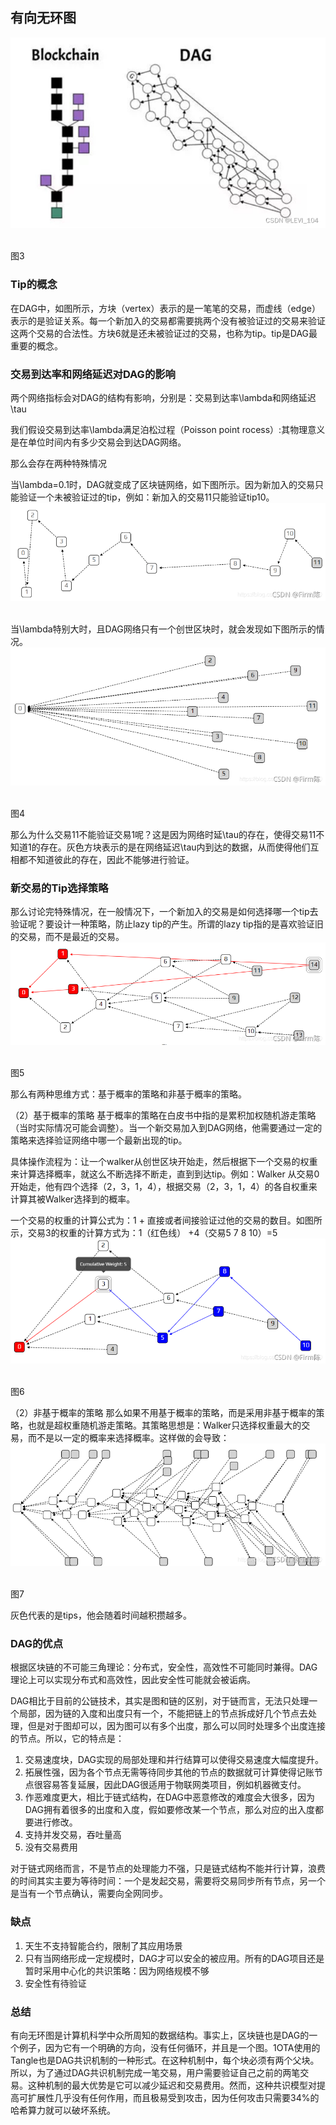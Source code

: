 ## **有向无环图**

![img](imags\a3.png)![点击并拖拽以移动](data:image/gif;base64,R0lGODlhAQABAPABAP///wAAACH5BAEKAAAALAAAAAABAAEAAAICRAEAOw==)

 图3

### **Tip的概念**


 在DAG中，如图所示，方块（vertex）表示的是一笔笔的交易，而虚线（edge）表示的是验证关系。每一个新加入的交易都需要挑两个没有被验证过的交易来验证这两个交易的合法性。方块6就是还未被验证过的交易，也称为tip。tip是DAG最重要的概念。

### **交易到达率和网络延迟对DAG的影响**


 两个网络指标会对DAG的结构有影响，分别是：交易到达率\lambda和网络延迟\tau

我们假设交易到达率\lambda满足泊松过程（Poisson point rocess）:其物理意义是在单位时间内有多少交易会到达DAG网络。

那么会存在两种特殊情况

当\lambda=0.1时，DAG就变成了区块链网络，如下图所示。因为新加入的交易只能验证一个未被验证过的tip，例如：新加入的交易11只能验证tip10。
 ![在这里插入图片描述](imags\a4.png)![点击并拖拽以移动](data:image/gif;base64,R0lGODlhAQABAPABAP///wAAACH5BAEKAAAALAAAAAABAAEAAAICRAEAOw==)​

当\lambda特别大时，且DAG网络只有一个创世区块时，就会发现如下图所示的情况。
 ![在这里插入图片描述](imags\a5.png)![点击并拖拽以移动](data:image/gif;base64,R0lGODlhAQABAPABAP///wAAACH5BAEKAAAALAAAAAABAAEAAAICRAEAOw==)​

图4 

那么为什么交易11不能验证交易1呢？这是因为网络时延\tau的存在，使得交易11不知道1的存在。灰色方块表示的是在网络延迟\tau内到达的数据，从而使得他们互相都不知道彼此的存在，因此不能够进行验证。

### **新交易的Tip选择策略**

 那么讨论完特殊情况，在一般情况下，一个新加入的交易是如何选择哪一个tip去验证呢？要设计一种策略，防止lazy tip的产生。所谓的lazy tip指的是喜欢验证旧的交易，而不是最近的交易。
 ![在这里插入图片描述](imags\a6png.png)![点击并拖拽以移动](data:image/gif;base64,R0lGODlhAQABAPABAP///wAAACH5BAEKAAAALAAAAAABAAEAAAICRAEAOw==)​

图5

那么有两种思维方式：基于概率的策略和非基于概率的策略。

（2）基于概率的策略
 基于概率的策略在白皮书中指的是累积加权随机游走策略（当时实际情况可能会调整）。当一个新交易加入到DAG网络，他需要通过一定的策略来选择验证网络中哪一个最新出现的tip。

具体操作流程为：让一个walker从创世区块开始走，然后根据下一个交易的权重来计算选择概率，就这么不断选择不断走，直到到达tip。例如：Walker 从交易0开始走，他有四个选择（2，3，1，4），根据交易（2，3，1，4）的各自权重来计算其被Walker选择到的概率。

一个交易的权重的计算公式为：1 + 直接或者间接验证过他的交易的数目。如图所示，交易3的权重的计算方式为：1（红色线） +4（交易5 7 8 10）=5
 ![在这里插入图片描述](imags\a7.png)![点击并拖拽以移动](data:image/gif;base64,R0lGODlhAQABAPABAP///wAAACH5BAEKAAAALAAAAAABAAEAAAICRAEAOw==)​

图6 

（2）非基于概率的策略
 那么如果不用基于概率的策略，而是采用非基于概率的策略，也就是超权重随机游走策略。其策略思想是：Walker只选择权重最大的交易，而不是以一定的概率来选择概率。这样做的会导致：
 ![在这里插入图片描述](imags\a8.png)![点击并拖拽以移动](data:image/gif;base64,R0lGODlhAQABAPABAP///wAAACH5BAEKAAAALAAAAAABAAEAAAICRAEAOw==)​

图7

灰色代表的是tips，他会随着时间越积攒越多。

### **DAG的优点**


 根据区块链的不可能三角理论：分布式，安全性，高效性不可能同时兼得。DAG理论上可以实现分布式和高效性，因此安全性可能就会被诟病。

DAG相比于目前的公链技术，其实是图和链的区别，对于链而言，无法只处理一个局部，因为链的入度和出度只有一个，不能把链上的节点拆成好几个节点去处理，但是对于图却可以，因为图可以有多个出度，那么可以同时处理多个出度连接的节点。所以，它的特点是：

1. 交易速度块，DAG实现的局部处理和并行结算可以使得交易速度大幅度提升。
2. 拓展性强，因为各个节点无需等待同步其他的节点的数据就可计算使得记账节点很容易答复延展，因此DAG很适用于物联网类项目，例如机器微支付。
3. 作恶难度更大，相比于链式结构，在DAG中恶意修改的难度会大很多，因为DAG拥有着很多的出度和入度，假如要修改某一个节点，那么对应的出入度都要进行修改。
4. 支持并发交易，吞吐量高
5. 没有交易费用

对于链式网络而言，不是节点的处理能力不强，只是链式结构不能并行计算，浪费的时间其实主要为等待时间：一个是发起交易，需要将交易同步所有节点，另一个是当有一个节点确认，需要向全网同步。

### 缺点

1. 天生不支持智能合约，限制了其应用场景
2. 只有当网络形成一定规模时，DAG才可以安全的被应用。所有的DAG项目还是暂时采用中心化的共识策略：因为网络规模不够
3. 安全性有待验证

### 总结

有向无环图是计算机科学中众所周知的数据结构。事实上，区块链也是DAG的一个例子，因为它有一个明确的方向，没有任何循环，并且是一个图。1OTA使用的Tangle也是DAG共识机制的一种形式。在这种机制中，每个块必须有两个父块。所以，为了通过DAG共识机制完成一笔交易，用户需要验证自己之前的两笔交易。这种机制的最大优势是它可以减少延迟和交易费用。然而，这种共识模型对提高可扩展性几乎没有任何作用，而且极易受到攻击，因为任何攻击只需要34%的哈希算力就可以破坏系统。